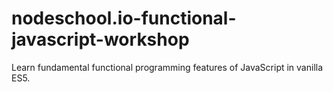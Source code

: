 # nodeschool.io-functional-javascript-workshop
Learn fundamental functional programming features of JavaScript in vanilla ES5.  

